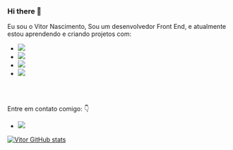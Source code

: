 ### Hi there 👋

Eu sou o Vitor Nascimento, Sou um desenvolvedor Front End, e atualmente estou aprendendo e criando projetos com:
<br>

- <img src="https://img.shields.io/badge/HTML5-E34F26?style=for-the-badge&logo=html5&logoColor=white">
- <img src="https://img.shields.io/badge/CSS3-1572B6?style=for-the-badge&logo=css3&logoColor=white">
- <img src="https://img.shields.io/badge/JavaScript-F7DF1E?style=for-the-badge&logo=javascript&logoColor=black">
- <img src="https://img.shields.io/badge/Node.js-43853D?style=for-the-badge&logo=node.js&logoColor=white">
<br>
<br>


Entre em contato comigo: 👇
- <a href= "https://www.linkedin.com/in/vitor-ramos-do-nascimento"/><img src="https://img.shields.io/badge/LinkedIn-0077B5?style=for-the-badge&logo=linkedin&logoColor=white"/><a/>



[![Vitor GitHub stats](https://github-readme-stats.vercel.app/api?username=vitornascimento27)](https://github.com/anuraghazra/github-readme-stats)





 
